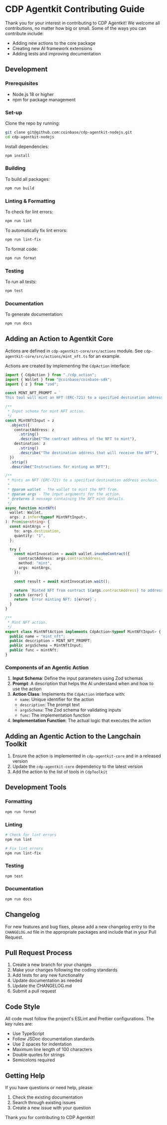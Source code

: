 # CDP Agentkit Contributing Guide

Thank you for your interest in contributing to CDP Agentkit! We welcome all contributions, no matter how big or small. Some of the ways you can contribute include:

- Adding new actions to the core package
- Creating new AI framework extensions
- Adding tests and improving documentation

## Development

### Prerequisites

- Node.js 18 or higher
- npm for package management

### Set-up

Clone the repo by running:

```bash
git clone git@github.com:coinbase/cdp-agentkit-nodejs.git
cd cdp-agentkit-nodejs
```

Install dependencies:

```bash
npm install
```

### Building

To build all packages:

```bash
npm run build
```

### Linting & Formatting

To check for lint errors:

```bash
npm run lint
```

To automatically fix lint errors:

```bash
npm run lint-fix
```

To format code:

```bash
npm run format
```

### Testing

To run all tests:

```bash
npm test
```

### Documentation

To generate documentation:

```bash
npm run docs
```

## Adding an Action to Agentkit Core

Actions are defined in `cdp-agentkit-core/src/actions` module. See `cdp-agentkit-core/src/actions/mint_nft.ts` for an example.

Actions are created by implementing the `CdpAction` interface:

```typescript
import { CdpAction } from "./cdp_action";
import { Wallet } from "@coinbase/coinbase-sdk";
import { z } from "zod";

const MINT_NFT_PROMPT = `
This tool will mint an NFT (ERC-721) to a specified destination address onchain via a contract invocation. It takes the contract address of the NFT onchain and the destination address onchain that will receive the NFT as inputs. Do not use the contract address as the destination address. If you are unsure of the destination address, please ask the user before proceeding.`;

/**
 * Input schema for mint NFT action.
 */
const MintNftInput = z
  .object({
    contractAddress: z
      .string()
      .describe("The contract address of the NFT to mint"),
    destination: z
      .string()
      .describe("The destination address that will receive the NFT"),
  })
  .strip()
  .describe("Instructions for minting an NFT");

/**
 * Mints an NFT (ERC-721) to a specified destination address onchain.
 *
 * @param wallet - The wallet to mint the NFT from.
 * @param args - The input arguments for the action.
 * @returns A message containing the NFT mint details.
 */
async function mintNft(
  wallet: Wallet,
  args: z.infer<typeof MintNftInput>,
): Promise<string> {
  const mintArgs = {
    to: args.destination,
    quantity: "1",
  };

  try {
    const mintInvocation = await wallet.invokeContract({
      contractAddress: args.contractAddress,
      method: "mint",
      args: mintArgs,
    });

    const result = await mintInvocation.wait();

    return `Minted NFT from contract ${args.contractAddress} to address ${args.destination} on network ${wallet.getNetworkId()}.\nTransaction hash for the mint: ${result.getTransaction().getTransactionHash()}\nTransaction link for the mint: ${result.getTransaction().getTransactionLink()}`;
  } catch (error) {
    return `Error minting NFT: ${error}`;
  }
}

/**
 * Mint NFT action.
 */
export class MintNftAction implements CdpAction<typeof MintNftInput> {
  public name = "mint_nft";
  public description = MINT_NFT_PROMPT;
  public argsSchema = MintNftInput;
  public func = mintNft;
}
```

### Components of an Agentic Action

1. **Input Schema**: Define the input parameters using Zod schemas
2. **Prompt**: A description that helps the AI understand when and how to use the action
3. **Action Class**: Implements the `CdpAction` interface with:
   - `name`: Unique identifier for the action
   - `description`: The prompt text
   - `argsSchema`: The Zod schema for validating inputs
   - `func`: The implementation function
4. **Implementation Function**: The actual logic that executes the action

## Adding an Agentic Action to the Langchain Toolkit

1. Ensure the action is implemented in `cdp-agentkit-core` and in a released version
2. Update the `cdp-agentkit-core` dependency to the latest version
3. Add the action to the list of tools in `CdpToolkit`

## Development Tools

### Formatting

```bash
npm run format
```

### Linting

```bash
# Check for lint errors
npm run lint

# Fix lint errors
npm run lint-fix
```

### Testing

```bash
npm test
```

### Documentation

```bash
npm run docs
```

## Changelog

For new features and bug fixes, please add a new changelog entry to the `CHANGELOG.md` file in the appropriate packages and include that in your Pull Request.

## Pull Request Process

1. Create a new branch for your changes
2. Make your changes following the coding standards
3. Add tests for any new functionality
4. Update documentation as needed
5. Update the CHANGELOG.md
6. Submit a pull request

## Code Style

All code must follow the project's ESLint and Prettier configurations. The key rules are:

- Use TypeScript
- Follow JSDoc documentation standards
- Use 2 spaces for indentation
- Maximum line length of 100 characters
- Double quotes for strings
- Semicolons required

## Getting Help

If you have questions or need help, please:

1. Check the existing documentation
2. Search through existing issues
3. Create a new issue with your question

Thank you for contributing to CDP Agentkit!
